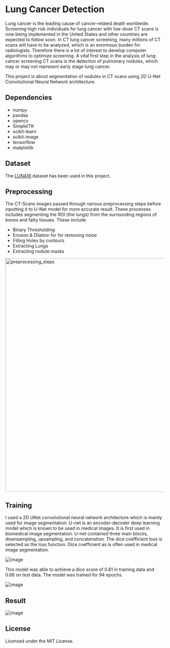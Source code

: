 # Lung Cancer Detection

Lung cancer is the leading cause of cancer-related death worldwide. Screening high risk individuals for lung cancer with low-dose CT scans is now being implemented in the United States and other countries are expected to follow soon. In CT lung cancer screening, many millions of CT scans will have to be analyzed, which is an enormous burden for radiologists. Therefore there is a lot of interest to develop computer algorithms to optimize screening.
A vital first step in the analysis of lung cancer screening CT scans is the detection of pulmonary nodules, which may or may not represent early stage lung cancer.

This project is about segmentation of nodules in CT scans using 2D U-Net Convolutional Neural Network architecture.

## Dependencies
- numpy
- pandas
- opencv
- SimpleITK
- scikit-learn
- scikit-image
- tensorflow
- matplotlib

<!-- ## Run on custom image
```
py custom_image_input.py <image>
```
replace ```<image>``` with image location -->

## Dataset
The [LUNA16](https://luna16.grand-challenge.org/) dataset has been used in this project. 

## Preprocessing
The CT-Scans images passed through various preprocessing steps before inputting it to U-Net model for more accurate result. These processes includes segmenting the ROI (the lungs) from the surrounding regions of bones and fatty tissues. These include
- Binary Thresholding
- Erosion & Dilation for for removing noise
- Filling Holes by contours
- Extracting Lungs
- Extracting nodule masks

<img width="737" alt="preprocessing_steps" src="https://user-images.githubusercontent.com/56977388/159730154-3681fc46-ca6c-4862-b779-1abb8b480887.png">


## Training
I used a 2D UNet convolutional neural network architecture which is mainly used for 
image segmentation. U-net is an encoder-decoder deep learning model which is known to 
be used in medical images. It is first used in biomedical image segmentation. U-net 
contained three main blocks, downsampling, upsampling, and concatenation. 
The dice coefficient loss is selected as the loss function. Dice coefficient as is often used 
in medical image segmentation.

![image](https://user-images.githubusercontent.com/56977388/148122554-fdd46ffb-97ac-4cd3-807b-25a2c1b405fa.png)

This model was able to achieve a dice score of 0.81 in training data and 0.68 on test data. The model was trained for 94 epochs.

![image](https://user-images.githubusercontent.com/56977388/148122622-71cf02be-11f1-4997-9d8d-6ab0ee497ff2.png)

## Result

![image](https://user-images.githubusercontent.com/56977388/148122681-983d9e70-e5b6-4081-9fb7-233b5941bf9c.png)

## License

Licensed under the MIT License.
